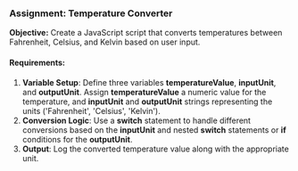 ### Assignment: Temperature Converter
**Objective:** Create a JavaScript script that converts temperatures between Fahrenheit, Celsius, and Kelvin based on user input.

#### Requirements:
1. **Variable Setup**: Define three variables **temperatureValue**, **inputUnit**, and **outputUnit**. Assign **temperatureValue** a numeric value for the temperature, and **inputUnit** and **outputUnit** strings representing the units ('Fahrenheit', 'Celsius', 'Kelvin').
2. **Conversion Logic**: Use a **switch** statement to handle different conversions based on the **inputUnit** and nested **switch** statements or **if** conditions for the **outputUnit**.
3. **Output**: Log the converted temperature value along with the appropriate unit.
